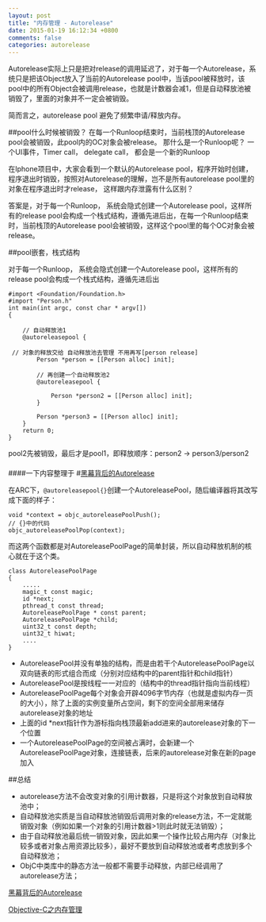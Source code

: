 ```yaml
---
layout: post
title: "内存管理 - Autorelease"
date: 2015-01-19 16:12:34 +0800
comments: false
categories: autorelease 
---
```


Autorelease实际上只是把对release的调用延迟了，对于每一个Autorelease，系统只是把该Object放入了当前的Autorelease pool中，当该pool被释放时，该pool中的所有Object会被调用release，也就是计数器会减1，但是自动释放池被销毁了，里面的对象并不一定会被销毁。

简而言之，autorelease pool 避免了频繁申请/释放内存。

##pool什么时候被销毁？
在每一个Runloop结束时，当前栈顶的Autorelease pool会被销毁，此pool内的OC对象会被release。
那什么是一个Runloop呢？ 一个UI事件，Timer call， delegate call， 都会是一个新的Runloop


在Iphone项目中，大家会看到一个默认的Autorelease pool，程序开始时创建，程序退出时销毁，按照对Autorelease的理解，岂不是所有autorelease pool里的对象在程序退出时才release， 这样跟内存泄露有什么区别？

答案是，对于每一个Runloop， 系统会隐式创建一个Autorelease pool，这样所有的release pool会构成一个栈式结构，遵循先进后出，在每一个Runloop结束时，当前栈顶的Autorelease pool会被销毁，这样这个pool里的每个OC对象会被release。


##pool嵌套，栈式结构

对于每一个Runloop， 系统会隐式创建一个Autorelease pool，这样所有的release pool会构成一个栈式结构，遵循先进后出

```
#import <Foundation/Foundation.h> 
#import "Person.h" 
int main(int argc, const char * argv[]) 
{ 
     
    // 自动释放池1 
    @autoreleasepool { 
         
 // 对象的释放交给 自动释放池去管理 不用再写[person release] 
        Person *person = [[Person alloc] init];  
         
        // 再创建一个自动释放池2 
        @autoreleasepool { 
             
            Person *person2 = [[Person alloc] init]; 
        } 
        
        Person *person3 = [[Person alloc] init];    
    } 
    return 0; 
}
```
pool2先被销毁，最后才是pool1，即释放顺序：person2 -> person3/person2

####

####一下内容整理于 #[黑幕背后的Autorelease](http://blog.sunnyxx.com/2014/10/15/behind-autorelease/)

在ARC下，`@autoreleasepool{}`创建一个AutoreleasePool，随后编译器将其改写成下面的样子：

	void *context = objc_autoreleasePoolPush();
	// {}中的代码
	objc_autoreleasePoolPop(context);
	
而这两个函数都是对AutoreleasePoolPage的简单封装，所以自动释放机制的核心就在于这个类。



	class AutoreleasePoolPage 
	{
		.....
    	magic_t const magic;
    	id *next;
    	pthread_t const thread;
    	AutoreleasePoolPage * const parent;
    	AutoreleasePoolPage *child;
    	uint32_t const depth;
    	uint32_t hiwat;
		....
	}

* AutoreleasePool并没有单独的结构，而是由若干个AutoreleasePoolPage以双向链表的形式组合而成（分别对应结构中的parent指针和child指针）
* AutoreleasePool是按线程一一对应的（结构中的thread指针指向当前线程）
* AutoreleasePoolPage每个对象会开辟4096字节内存（也就是虚拟内存一页的大小），除了上面的实例变量所占空间，剩下的空间全部用来储存autorelease对象的地址
* 上面的id *next指针作为游标指向栈顶最新add进来的autorelease对象的下一个位置
* 一个AutoreleasePoolPage的空间被占满时，会新建一个AutoreleasePoolPage对象，连接链表，后来的autorelease对象在新的page加入


##总结

* autorelease方法不会改变对象的引用计数器，只是将这个对象放到自动释放池中；
* 自动释放池实质是当自动释放池销毁后调用对象的release方法，不一定就能销毁对象（例如如果一个对象的引用计数器>1则此时就无法销毁）；
* 由于自动释放池最后统一销毁对象，因此如果一个操作比较占用内存（对象比较多或者对象占用资源比较多），最好不要放到自动释放池或者考虑放到多个自动释放池；
* ObjC中类库中的静态方法一般都不需要手动释放，内部已经调用了autorelease方法；

[黑幕背后的Autorelease](http://blog.sunnyxx.com/2014/10/15/behind-autorelease/)

[Objective-C之内存管理](http://www.cnblogs.com/kenshincui/p/3870325.html#autoreleasepool)

